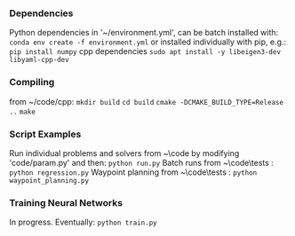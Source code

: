 

### Dependencies

 Python dependencies in '~/environment.yml', can be batch installed with: 
 	`conda env create -f environment.yml`
 or installed individually with pip, e.g.: 
 	`pip install numpy`
 cpp dependencies 
 	`sudo apt install -y libeigen3-dev libyaml-cpp-dev`


### Compiling 
 from ~/code/cpp:
  `mkdir build`
  `cd build`
  `cmake -DCMAKE_BUILD_TYPE=Release ..`
  `make`


### Script Examples 
 Run individual problems and solvers from ~\code by modifying 'code/param.py' and then:
  `python run.py`
 Batch runs from ~\code\tests : 
  `python regression.py`
 Waypoint planning from ~\code\tests : 
  `python waypoint_planning.py` 


### Training Neural Networks 
 In progress. Eventually:
  `python train.py`
